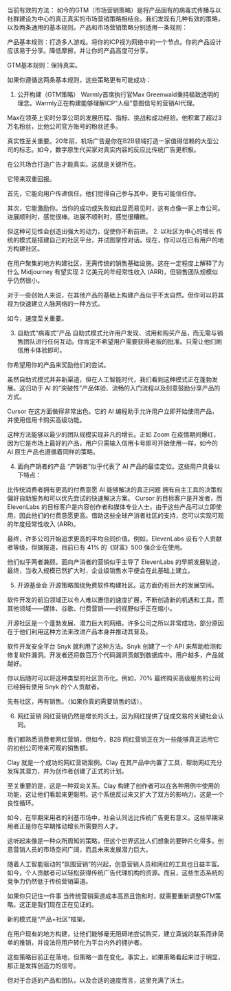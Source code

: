 当前有效的方法：
如今的GTM（市场营销策略）是将产品固有的病毒式传播与以社群建设为中心的真正真实的市场营销策略相结合。我们发现有几种有效的策略，以及两条通用的基本规则。产品和市场营销策略分别适用一条规则：

产品基本规则：打造多人游戏。将你的ICP视为网络中的一个节点。你的产品设计应该易于分享。降低摩擦，并让你的产品高度可分享。

GTM基本规则：保持真实。

如果你遵循这两条基本规则，这些策略更有可能成功：

1. 公开构建（GTM策略）
Warmly首席执行官Max Greenwald秉持极致透明的理念。Warmly正在构建能够理解ICP“人级”意图信号的营销AI代理。

Max在领英上实时分享公司的发展历程、指标、挑战和成功经验。他积累了超过3万名粉丝，比他公司官方账号的粉丝还多。

真实性至关重要。20年前，机场广告是你在B2B领域打造一家值得信赖的大型公司的标志。如今，数字原生代买家对真实内容的反应比传统广告更积极。

在公共场合打造广告才能真实。这就是关键所在。

它带来双重回报。

首先，它能向用户传递信任。他们觉得自己参与其中，更有可能信任你。

其次，它能激励你。当你的成功或失败如此显而易见时，这有点像一家上市公司。进展顺利时，感觉很棒。进展不顺利时，感觉很糟糕。

但这种可见性会创造出强大的动力，促使你不断前进。
2. 以社区为中心的增长
传统的模式是搭建自己的社区平台，并试图掌控对话。现在，你可以在已有用户的地方构建社区。

在用户聚集的地方构建社区，无需传统的销售基础设施。这在一定程度上解释了为什么 Midjourney 有望实现 2 亿美元的年经常性收入 (ARR)，但销售团队规模似乎仍然很小。

对于一些创始人来说，在其他产品的基础上构建产品似乎不太自然。但你可以将其视为快速建立人脉网络的一种方式。

如今，速度至关重要。

3. 自助式“病毒式”产品
自助式模式允许用户发现、试用和购买产品，而无需与销售团队进行任何互动。你肯定不希望用户需要获得老板的批准。只需让他们刷信用卡体验即可。

你希望用你的产品来奖励他们的尝试。

虽然自助式模式并非新渠道，但在人工智能时代，我们看到这种模式正在蓬勃发展。这归功于 AI 的“突破性”产品体验、流畅的入门流程以及刻意鼓励分享产品的方式。

Cursor 在这方面做得非常出色。它的 AI 编程助手允许用户立即开始使用产品，并使用信用卡购买高级功能。

这种方法能够以最少的团队规模实现非凡的增长。正如 Zoom 在疫情期间爆红，因为它是市场上最好的产品，用户只需输入信用卡号即可开始使用一样，如今的 AI 原生产品也遵循着同样的策略。

4. 面向产销者的产品
“产销者”似乎代表了 AI 产品的最佳定位。这些用户具备以下特点：

比传统消费者拥有更高的付费意愿
AI 能够解决的真正问题
拥有自主工具的决策权
偏好自助服务和可以优先尝试的快速解决方案。
Cursor 的目标客户是开发者，而 ElevenLabs 的目标客户是内容创作者和媒体专业人士。由于这些产品可以立即使用，因此他们的付费意愿更高。借助这些全球产消者社区的支持，您可以实现可观的年度经常性收入 (ARR)。

最终，许多公司开始追求更高的平均合同价值。例如，ElevenLabs 设有个人贡献者等级，但据报道，目前已有 41% 的《财富》500 强企业在使用。

他们似乎两者兼顾。面向产消者的营销似乎主导了 ElevenLabs 的早期发展轨迹，最终，当收入规模已然扩大时，企业级销售水平便会在此基础上建立。

5. 开源基金会
开源策略围绕免费软件构建社区。这方面仍有巨大的发展空间。

软件开发的前沿领域正以令人难以置信的速度扩展，不断创造新的机遇和工具，而其他领域——媒体、谷歌、付费营销——的视野似乎正在缩小。

开源社区是一个蓬勃发展、潜力巨大的网络。许多公司之所以非常成功，部分原因在于他们利用这种方法来改进产品本身并推动其普及。

软件开发安全平台 Snyk 就利用了这种方法。Snyk 创建了一个 API 来帮助检测和修复软件漏洞。开发者还将数百万个代码漏洞贡献到数据库中。用户越多，产品就越好。

你以后随时可以将这种类型的社区货币化。例如，70% 最终购买高级服务的公司已经拥有使用 Snyk 的个人贡献者。

先有社区，再有销售。（如果你真的需要销售的话）。

6. 网红营销
网红营销仍然是增长的沃土，因为网红提供了促成交易的关键社会认同。

我们都熟悉消费者网红营销，但如今，B2B 网红营销正在为一些能够真正运用它的初创公司带来可观的销售额。

Clay 就是一个成功的网红营销案例。Clay 在其产品中内置了工具，帮助网红充分发挥其潜力，并为创作者创建了正式的计划。

至关重要的是，这是一种双向关系。Clay 构建了创作者可以在各种用例中使用的功能，这让他们看起来更聪明。这个系统反过来又扩大了双方的影响力。这是一个良性循环。

如今，在早期采用者的利基市场中，社会认同远比传统广告更有意义。这些早期采用者正是你在早期推动增长所需要的人才。

这听起来像是一种众所周知的策略，但这个世界远比人们想象的要碎片化得多。创意营销人员的市场空间广阔，而且未来发展潜力巨大。

随着人工智能驱动的“氛围营销”的兴起，创意营销人员和网红的工具也日益丰富。如今，个人贡献者可以轻松获得传统广告代理机构的资源。而且，这些生态系统的竞争力仍然低于传统营销渠道。

如果你只记住一件事
当传统营销渠道成本高昂且饱和时，就需要重新调整GTM策略。这正是我们现在正在见证的。

新的模式是“产品+社区”框架。

在用户现有的地方构建，让他们能够毫无阻碍地尝试购买，建立真诚的联系而非简单的推销，并设法将用户转化为平台内外的拥护者。

这些策略目前正在落地，但策略一直在变化。事实上，如果策略看起来过于明显，那正是发挥创造力的信号。

但对于合适的产品和团队，以及合适的速度而言，这里充满了沃土。
